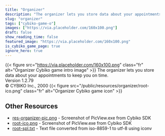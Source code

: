 ```yaml
---
title: "Organizer"
description: "The organizer lets you store data about your appointments to keep you on time. Version 1.2.79 © CYBIKO Inc., 2000 "
slug: "organizer"
tags: ["cybiko-game-o"]
images: ["https://via.placeholder.com/160x100.png"]
draft: false
show_reading_time: false
featured_image: "https://via.placeholder.com/160x100.png"
is_cybiko_game_page: true
ignore_hero: true
---
```

{{< figure src="https://via.placeholder.com/160x100.png" class="fr" alt="Organizer Cybiko game intro image" >}}
The organizer lets you store data about your appointments to keep you on time. \
Version 1.2.79 \
© CYBIKO Inc., 2000 {{< figure src="/public/resources/organizer/root-ico.png" class="fr" alt="Organizer Cybiko game icon" >}}

## Other Resources
* [res-organizer-pic.png](/public/resources/organizer/res-organizer-pic.png) - Screenshot of PicView.exe from Cybiko SDK
* [root-ico.png](/public/resources/organizer/root-ico.png) - Screenshot of PicView.exe from Cybiko SDK
* [root-spl.txt](/public/resources/organizer/root-spl.txt) - Text file converted from iso-8859-1 to utf-8 using iconv
